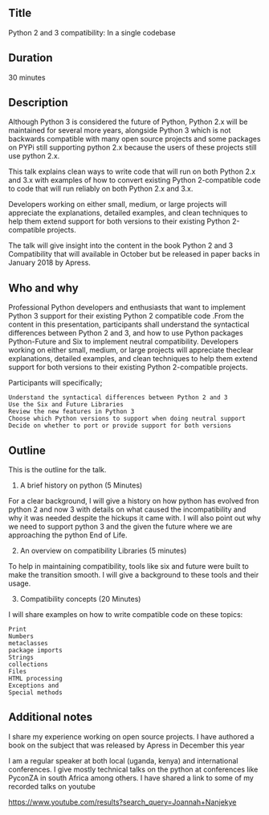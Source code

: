 ## Title 

Python 2 and 3 compatibility: In a single codebase 

## Duration

30 minutes

## Description 

Although Python 3 is considered the future of Python, Python 2.x will be maintained for several more years, alongside Python 3 which is not backwards compatible with many open source projects and some packages on PYPi still supporting python 2.x because the users of these projects still use python 2.x.

This talk explains clean ways to write code that will run on both Python 2.x and 3.x with examples of how to convert existing Python 2-compatible code to code that will run reliably on both Python 2.x and 3.x.

Developers working on either small, medium, or large projects will appreciate the explanations, detailed examples, and clean techniques to help them extend support for both versions to their existing Python 2-compatible projects.

The talk will give insight into the content in the book Python 2 and 3 Compatibility that will available in October but be released in paper backs in January 2018 by Apress.
 

## Who and why

Professional Python developers and enthusiasts that want to implement Python 3 support for their existing Python 2 compatible code
.From the content in this presentation, participants shall understand the syntactical differences between Python 2 and 3, and how
to use Python packages Python-Future and Six to implement neutral compatibility. Developers working on either small, medium, or 
large projects will appreciate theclear explanations, detailed examples, and clean techniques to help them extend support for 
both versions to their existing Python 2-compatible projects.

Participants will specifically;

    Understand the syntactical differences between Python 2 and 3
    Use the Six and Future Libraries
    Review the new features in Python 3
    Choose which Python versions to support when doing neutral support
    Decide on whether to port or provide support for both versions


## Outline 

This is the outline for the talk.

1. A brief history on python (5 Minutes)

For a clear background, I will give a history on how python has evolved fron python 2 and now 3 with details on what caused the 
incompatibility and why it was needed despite the hickups it came with. I will also point out why we need to support python 3 and the 
given the future where we are approaching the python End of Life. 

2. An overview on compatibility Libraries (5 minutes)

To help in maintaining compatibility, tools like six and future were built to make the transition smooth. I will give a background to 
these tools and their usage.

3. Compatibility concepts (20 Minutes)

 I will share examples on how to write  compatible code on these topics:

    Print
    Numbers
    metaclasses
    package imports
    Strings
    collections
    Files
    HTML processing
    Exceptions and
    Special methods

## Additional notes 

I share my experience working on open source projects. I have authored a book on the subject that was released by Apress in 
December this year

I am a regular speaker at both local (uganda, kenya) and international conferences. I give mostly technical talks on the python 
at conferences like PyconZA in south Africa among others. I have shared a link to some of my recorded talks on youtube

https://www.youtube.com/results?search_query=Joannah+Nanjekye
